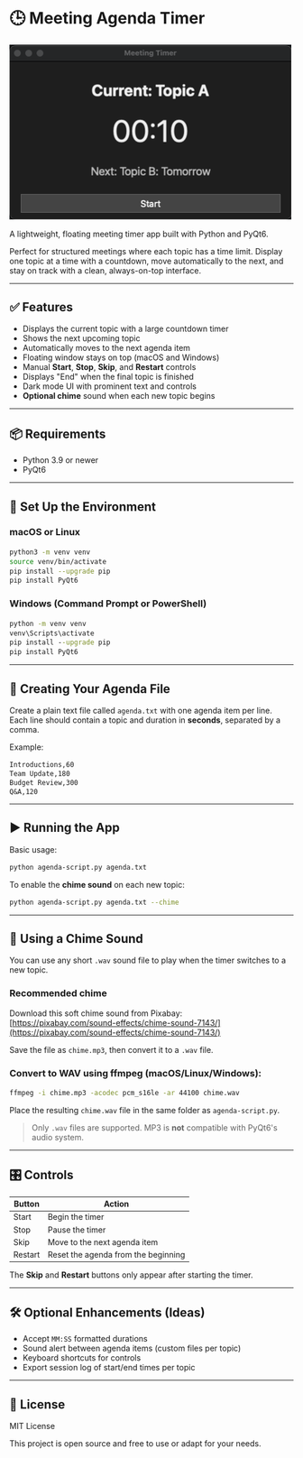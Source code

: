# 🕒 Meeting Agenda Timer

<img src="meeting_timer_screenshot.png?raw=true" width="500px"/>

A lightweight, floating meeting timer app built with Python and PyQt6.

Perfect for structured meetings where each topic has a time limit. Display one topic at a time with a countdown, move automatically to the next, and stay on track with a clean, always-on-top interface.

---

## ✅ Features

- Displays the current topic with a large countdown timer
- Shows the next upcoming topic
- Automatically moves to the next agenda item
- Floating window stays on top (macOS and Windows)
- Manual **Start**, **Stop**, **Skip**, and **Restart** controls
- Displays "End" when the final topic is finished
- Dark mode UI with prominent text and controls
- **Optional chime** sound when each new topic begins

---

## 📦 Requirements

- Python 3.9 or newer
- PyQt6

---

## 🔧 Set Up the Environment

### macOS or Linux

```bash
python3 -m venv venv
source venv/bin/activate
pip install --upgrade pip
pip install PyQt6
```

### Windows (Command Prompt or PowerShell)

```cmd
python -m venv venv
venv\Scripts\activate
pip install --upgrade pip
pip install PyQt6
```

---

## 📄 Creating Your Agenda File

Create a plain text file called `agenda.txt` with one agenda item per line.  
Each line should contain a topic and duration in **seconds**, separated by a comma.

Example:

```
Introductions,60
Team Update,180
Budget Review,300
Q&A,120
```

---

## ▶️ Running the App

Basic usage:

```bash
python agenda-script.py agenda.txt
```

To enable the **chime sound** on each new topic:

```bash
python agenda-script.py agenda.txt --chime
```

---

## 🔔 Using a Chime Sound

You can use any short `.wav` sound file to play when the timer switches to a new topic.

### Recommended chime

Download this soft chime sound from Pixabay:  
[https://pixabay.com/sound-effects/chime-sound-7143/](https://pixabay.com/sound-effects/chime-sound-7143/)

Save the file as `chime.mp3`, then convert it to a `.wav` file.

### Convert to WAV using ffmpeg (macOS/Linux/Windows):

```bash
ffmpeg -i chime.mp3 -acodec pcm_s16le -ar 44100 chime.wav
```

Place the resulting `chime.wav` file in the same folder as `agenda-script.py`.

> Only `.wav` files are supported. MP3 is **not** compatible with PyQt6's audio system.

---

## 🎛 Controls

| Button   | Action                             |
|----------|------------------------------------|
| Start    | Begin the timer                    |
| Stop     | Pause the timer                    |
| Skip     | Move to the next agenda item       |
| Restart  | Reset the agenda from the beginning |

The **Skip** and **Restart** buttons only appear after starting the timer.

---

## 🛠 Optional Enhancements (Ideas)

- Accept `MM:SS` formatted durations
- Sound alert between agenda items (custom files per topic)
- Keyboard shortcuts for controls
- Export session log of start/end times per topic

---

## 📄 License

MIT License

This project is open source and free to use or adapt for your needs.
